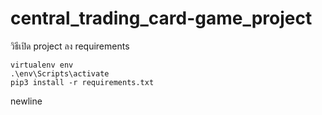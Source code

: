 # central_trading_card-game_project
วิธีเปิด project
ลง requirements <br /> 
```
virtualenv env
.\env\Scripts\activate
pip3 install -r requirements.txt
```
newline
